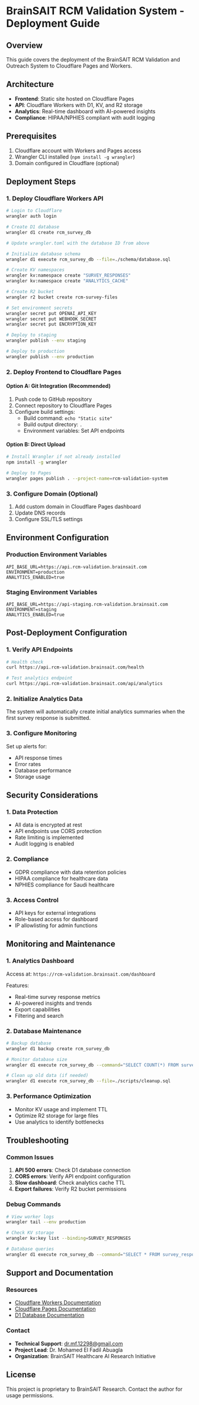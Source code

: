 # BrainSAIT RCM Validation System - Deployment Guide

## Overview
This guide covers the deployment of the BrainSAIT RCM Validation and Outreach System to Cloudflare Pages and Workers.

## Architecture
- **Frontend**: Static site hosted on Cloudflare Pages
- **API**: Cloudflare Workers with D1, KV, and R2 storage
- **Analytics**: Real-time dashboard with AI-powered insights
- **Compliance**: HIPAA/NPHIES compliant with audit logging

## Prerequisites
1. Cloudflare account with Workers and Pages access
2. Wrangler CLI installed (`npm install -g wrangler`)
3. Domain configured in Cloudflare (optional)

## Deployment Steps

### 1. Deploy Cloudflare Workers API

```bash
# Login to Cloudflare
wrangler auth login

# Create D1 database
wrangler d1 create rcm_survey_db

# Update wrangler.toml with the database ID from above

# Initialize database schema
wrangler d1 execute rcm_survey_db --file=./schema/database.sql

# Create KV namespaces
wrangler kv:namespace create "SURVEY_RESPONSES"
wrangler kv:namespace create "ANALYTICS_CACHE"

# Create R2 bucket
wrangler r2 bucket create rcm-survey-files

# Set environment secrets
wrangler secret put OPENAI_API_KEY
wrangler secret put WEBHOOK_SECRET
wrangler secret put ENCRYPTION_KEY

# Deploy to staging
wrangler publish --env staging

# Deploy to production
wrangler publish --env production
```

### 2. Deploy Frontend to Cloudflare Pages

#### Option A: Git Integration (Recommended)
1. Push code to GitHub repository
2. Connect repository to Cloudflare Pages
3. Configure build settings:
   - Build command: `echo "Static site"`
   - Build output directory: `.`
   - Environment variables: Set API endpoints

#### Option B: Direct Upload
```bash
# Install Wrangler if not already installed
npm install -g wrangler

# Deploy to Pages
wrangler pages publish . --project-name=rcm-validation-system
```

### 3. Configure Domain (Optional)
1. Add custom domain in Cloudflare Pages dashboard
2. Update DNS records
3. Configure SSL/TLS settings

## Environment Configuration

### Production Environment Variables
```
API_BASE_URL=https://api.rcm-validation.brainsait.com
ENVIRONMENT=production
ANALYTICS_ENABLED=true
```

### Staging Environment Variables
```
API_BASE_URL=https://api-staging.rcm-validation.brainsait.com
ENVIRONMENT=staging
ANALYTICS_ENABLED=true
```

## Post-Deployment Configuration

### 1. Verify API Endpoints
```bash
# Health check
curl https://api.rcm-validation.brainsait.com/health

# Test analytics endpoint
curl https://api.rcm-validation.brainsait.com/api/analytics
```

### 2. Initialize Analytics Data
The system will automatically create initial analytics summaries when the first survey response is submitted.

### 3. Configure Monitoring
Set up alerts for:
- API response times
- Error rates
- Database performance
- Storage usage

## Security Considerations

### 1. Data Protection
- All data is encrypted at rest
- API endpoints use CORS protection
- Rate limiting is implemented
- Audit logging is enabled

### 2. Compliance
- GDPR compliance with data retention policies
- HIPAA compliance for healthcare data
- NPHIES compliance for Saudi healthcare

### 3. Access Control
- API keys for external integrations
- Role-based access for dashboard
- IP allowlisting for admin functions

## Monitoring and Maintenance

### 1. Analytics Dashboard
Access at: `https://rcm-validation.brainsait.com/dashboard`

Features:
- Real-time survey response metrics
- AI-powered insights and trends
- Export capabilities
- Filtering and search

### 2. Database Maintenance
```bash
# Backup database
wrangler d1 backup create rcm_survey_db

# Monitor database size
wrangler d1 execute rcm_survey_db --command="SELECT COUNT(*) FROM survey_responses"

# Clean up old data (if needed)
wrangler d1 execute rcm_survey_db --file=./scripts/cleanup.sql
```

### 3. Performance Optimization
- Monitor KV usage and implement TTL
- Optimize R2 storage for large files
- Use analytics to identify bottlenecks

## Troubleshooting

### Common Issues
1. **API 500 errors**: Check D1 database connection
2. **CORS errors**: Verify API endpoint configuration
3. **Slow dashboard**: Check analytics cache TTL
4. **Export failures**: Verify R2 bucket permissions

### Debug Commands
```bash
# View worker logs
wrangler tail --env production

# Check KV storage
wrangler kv:key list --binding=SURVEY_RESPONSES

# Database queries
wrangler d1 execute rcm_survey_db --command="SELECT * FROM survey_responses LIMIT 5"
```

## Support and Documentation

### Resources
- [Cloudflare Workers Documentation](https://developers.cloudflare.com/workers/)
- [Cloudflare Pages Documentation](https://developers.cloudflare.com/pages/)
- [D1 Database Documentation](https://developers.cloudflare.com/d1/)

### Contact
- **Technical Support**: dr.mf.12298@gmail.com
- **Project Lead**: Dr. Mohamed El Fadil Abuagla
- **Organization**: BrainSAIT Healthcare AI Research Initiative

## License
This project is proprietary to BrainSAIT Research. Contact the author for usage permissions.
